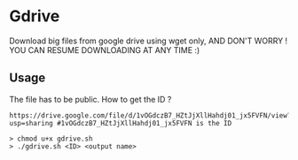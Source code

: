 # Gdrive
Download big files from google drive using wget only, AND DON'T WORRY ! YOU CAN RESUME DOWNLOADING AT ANY TIME :)

## Usage
The file has to be public.
How to get the ID ?
```
https://drive.google.com/file/d/1vOGdczB7_HZtJjXllHahdj01_jx5FVFN/view?usp=sharing #1vOGdczB7_HZtJjXllHahdj01_jx5FVFN is the ID
```
```console
> chmod u+x gdrive.sh
> ./gdrive.sh <ID> <output name>
```

